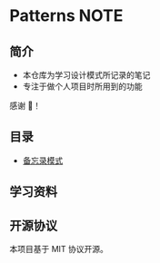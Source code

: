 # Patterns NOTE

## 简介

- 本仓库为学习设计模式所记录的笔记
- 专注于做个人项目时所用到的功能

感谢 🙏！

## 目录

- [备忘录模式](docs/mementos.md)

## 学习资料



## 开源协议

本项目基于 MIT 协议开源。
